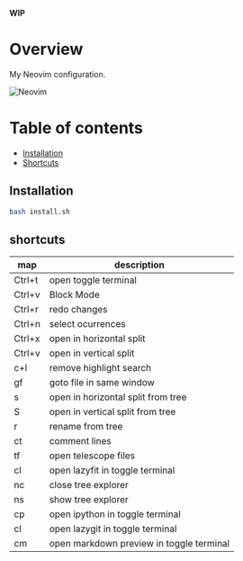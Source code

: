 **WIP**

# Overview

My Neovim configuration.

![Neovim](documentation/media/neovim.gif)

# Table of contents

- [Installation](#installation)
- [Shortcuts](#shortcuts)

## Installation

```bash
bash install.sh
```

## shortcuts

| map        | description                              |
|------------|------------------------------------------|
| Ctrl+t     | open toggle terminal                     |
| Ctrl+v     | Block Mode                               |
| Ctrl+r     | redo changes                             |
| Ctrl+n     | select ocurrences                        |
| Ctrl+x     | open in horizontal split                 |
| Ctrl+v     | open in vertical split                   |
| c+l        | remove highlight search                  |
| gf         | goto file in same window                 |
| s          | open in horizontal split from tree       |
| S          | open in vertical split from tree         |
| r          | rename from tree                         |
| <leader>ct | comment lines                            |
| <leader>tf | open telescope files                     |
| <leader>cl | open lazyfit in toggle terminal          |
| <leader>nc | close tree explorer                      |
| <leader>ns | show tree explorer                       |
| <leader>cp | open ipython in toggle terminal          |
| <leader>cl | open lazygit in toggle terminal          |
| <leader>cm | open markdown preview in toggle terminal |
